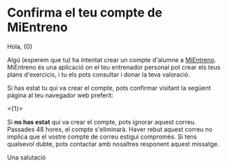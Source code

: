 # Confirma el teu compte de MiEntreno

Hola, {0}

Algú (esperem que tu) ha intentat crear un compte d'alumne a [MiEntreno](https://mientreno.app). MiEntreno és una aplicació on el teu entrenador personal pot crear els teus plans d'exercicis, i tu els pots consultar i donar la teva valoració.

Si has estat tu qui va crear el compte, pots confirmar visitant la següent pàgina al teu navegador web preferit:

<{1}>

Si **no has estat** qui va crear el compte, pots ignorar aquest correu. Passades 48 hores, el compte s'eliminarà. Haver rebut aquest correu no implica que el vostre compte de correu estigui compromès. Si tens qualsevol dubte, pots contactar amb nosaltres responent aquest missatge.

Una salutació